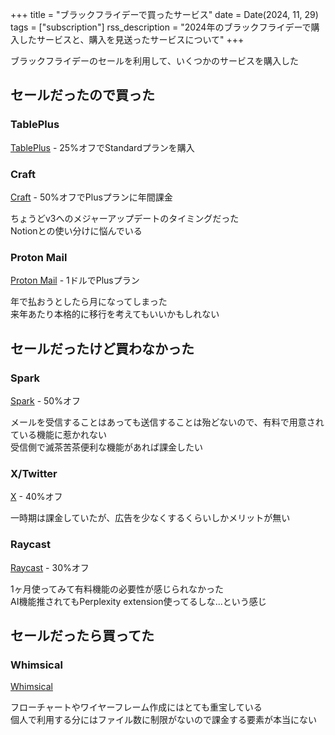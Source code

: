 +++
title = "ブラックフライデーで買ったサービス"
date = Date(2024, 11, 29)
tags = ["subscription"]
rss_description = "2024年のブラックフライデーで購入したサービスと、購入を見送ったサービスについて"
+++

ブラックフライデーのセールを利用して、いくつかのサービスを購入した

## セールだったので買った

### TablePlus
[TablePlus](https://tableplus.com/) - 25%オフでStandardプランを購入

### Craft
[Craft](https://www.craft.do/) - 50%オフでPlusプランに年間課金

ちょうどv3へのメジャーアップデートのタイミングだった \
Notionとの使い分けに悩んでいる

### Proton Mail
[Proton Mail](https://proton.me/) - 1ドルでPlusプラン

年で払おうとしたら月になってしまった \
来年あたり本格的に移行を考えてもいいかもしれない

## セールだったけど買わなかった

### Spark
[Spark](https://sparkmailapp.com/) - 50%オフ

メールを受信することはあっても送信することは殆どないので、有料で用意されている機能に惹かれない \
受信側で滅茶苦茶便利な機能があれば課金したい

### X/Twitter
[X](https://x.com/) - 40%オフ

一時期は課金していたが、広告を少なくするくらいしかメリットが無い

### Raycast
[Raycast](https://www.raycast.com/) - 30%オフ

1ヶ月使ってみて有料機能の必要性が感じられなかった \
AI機能推されてもPerplexity extension使ってるしな...という感じ

## セールだったら買ってた

### Whimsical
[Whimsical](https://whimsical.com/)

フローチャートやワイヤーフレーム作成にはとても重宝している \
個人で利用する分にはファイル数に制限がないので課金する要素が本当にない
